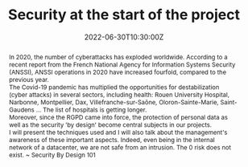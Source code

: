 ---
title: Security at the start of the project

event: Breizhcamp 2022
event_url: https://www.breizhcamp.org/

location: Rennes (Université Rennes 1)
address:
  street: 263 Av. Général Leclerc
  city: Rennes
  region: Brittany
  postcode: '35700'
  country: France

summary: At the start of the project, let's put tools for security "by design"
abstract: "In 2020, the number of cyberattacks has exploded worldwide. According to a recent report from the French National Agency for Information Systems Security (ANSSI), ANSSI operations in 2020 have increased fourfold, compared to the previous year.


The Covid-19 pandemic has multiplied the opportunities for destabilization (cyber attacks) in several sectors, including health: Rouen University Hospital, Narbonne, Montpellier, Dax, Villefranche-sur-Saône, Oloron-Sainte-Marie, Saint-Gaudens ... The list of hospitals is getting longer.


Moreover, since the RGPD came into force, the protection of personal data as well as the security 'by design' become central subjects in our projects.


I will present the techniques used and I will also talk about the management's awareness of these important aspects.
Indeed, even being in the internal network of a datacenter, we are not safe from an intrusion. The 0 risk does not exist.
~ Security By Design 101"

date: "2022-06-30T10:30:00Z"
date_end: "2022-06-30T11:25:00Z"
all_day: false

publishDate: "2022-05-17T00:00:00Z"

authors: [David Aparicio]
tags: [Security]

featured: false

image:
  caption: 'Image credit: [**Clément Motreff**](https://fr.linkedin.com/in/cl%C3%A9ment-motreff-85a67211b)'
  focal_point: Right

links:
- name: Video
  url: https://youtu.be/h2-fZzkfK28
#- icon: binoculars
#  icon_pack: fas
#  name: Description
#  url: https://cfp.devoxx.fr/2022/talk/LDA-6791
- icon: comments
  icon_pack: fas
  name: Feedback
  url: https://s.42l.fr/breizh2022sec
url_code: ""
url_pdf: ""
url_slides: "talks/BreizhCamp2022_La_securite_des_la_conception.pdf"
url_video: ""

slides: ""
projects: []
---